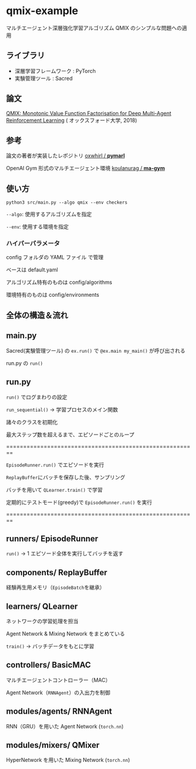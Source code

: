 # qmix-example

マルチエージェント深層強化学習アルゴリズム QMIX のシンプルな問題への適用

## ライブラリ

- 深層学習フレームワーク : PyTorch
- 実験管理ツール : Sacred

## 論文

[QMIX: Monotonic Value Function Factorisation for Deep Multi-Agent Reinforcement Learning](https://arxiv.org/abs/1803.11485) (
オックスフォード大学, 2018)

## 参考

論文の著者が実装したレポジトリ [oxwhirl / **pymarl**](https://github.com/oxwhirl/pymarl)

OpenAI Gym 形式のマルチエージェント環境 [koulanurag / **ma-gym**](https://github.com/koulanurag/ma-gym)

## 使い方

`python3 src/main.py --algo qmix --env checkers`

`--algo`: 使用するアルゴリズムを指定

`--env`: 使用する環境を指定

### ハイパーパラメータ

config フォルダの YAML ファイル で管理

ベースは default.yaml

アルゴリズム特有のものは config/algorithms

環境特有のものは config/environments

## 全体の構造＆流れ

## main.py

Sacred(実験管理ツール) の `ex.run()` で `@ex.main my_main()` が呼び出される

run.py の `run()`

## run.py

`run()` でログまわりの設定

`run_sequential()` → 学習プロセスのメイン関数

諸々のクラスを初期化

最大ステップ数を超えるまで、エピソードごとのループ

========================================================

`EpisodeRunner.run()` でエピソードを実行

`ReplayBuffer`にバッチを保存した後、サンプリング

バッチを用いて `QLearner.train()` で学習

定期的にテストモード(greedy)で `EpisodeRunner.run()` を実行

========================================================

## runners/ EpisodeRunner

`run()` → 1 エピソード全体を実行してバッチを返す

## components/ ReplayBuffer

経験再生用メモリ（`EpisodeBatch`を継承）

## learners/ QLearner

ネットワークの学習処理を担当

Agent Network & Mixing Network をまとめている

`train()` → バッチデータをもとに学習

## controllers/ BasicMAC

マルチエージェントコントローラー（MAC）

Agent Network（`RNNAgent`）の入出力を制御

## modules/agents/ RNNAgent

RNN（GRU）を用いた Agent Network (`torch.nn`)

## modules/mixers/ QMixer

HyperNetwork を用いた Mixing Network (`torch.nn`)
